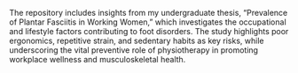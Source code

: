 The repository includes insights from my undergraduate thesis, “Prevalence of Plantar Fasciitis in Working Women,” which investigates the occupational and lifestyle factors contributing to foot disorders. The study highlights poor ergonomics, repetitive strain, and sedentary habits as key risks, while underscoring the vital preventive role of physiotherapy in promoting workplace wellness and musculoskeletal health.

